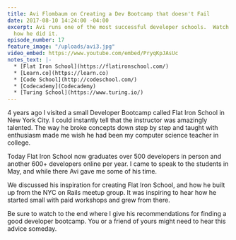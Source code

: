 ```yaml
---
title: Avi Flombaum on Creating a Dev Bootcamp that doesn't Fail
date: 2017-08-10 14:24:00 -04:00
excerpt: Avi runs one of the most successful developer schools.  Watch and learn about
  how he did it.
episode_number: 17
feature_image: "/uploads/avi3.jpg"
video_embed: https://www.youtube.com/embed/PryqKpJAsUc
notes_text: |-
  * [Flat Iron School](https://flatironschool.com/)
  * [Learn.co](https://learn.co)
  * [Code School](http://codeschool.com/)
  * [Codecademy](Codecademy)
  * [Turing School](https://www.turing.io/)
---
```


4 years ago I visited a small Developer Bootcamp called Flat Iron School in New York City.  I could instantly tell that the instructor was amazingly talented.  The way he broke concepts down step by step and taught with enthusiasm made me wish he had been my computer science teacher in college.

Today Flat Iron School now graduates over 500 developers in person and another 600+ developers online per year.  I came to speak to the students in May, and while there Avi gave me some of his time.

We discussed his inspiration for creating Flat Iron School, and how he built up from the NYC on Rails meetup group.  It was inspiring to hear how he started small with paid workshops and grew from there.

Be sure to watch to the end where I give his recommendations for finding a good developer bootcamp. You or a friend of yours might need to hear this advice someday.